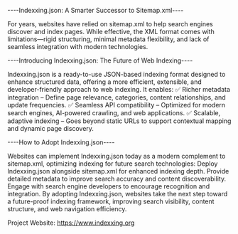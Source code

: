 ----Indexxing.json: A Smarter Successor to Sitemap.xml----

For years, websites have relied on sitemap.xml to help search engines discover and index pages. While effective, the XML format comes with limitations—rigid structuring, minimal metadata flexibility, and lack of seamless integration with modern technologies.

----Introducing Indexxing.json: The Future of Web Indexing----

Indexxing.json is a ready-to-use JSON-based indexing format designed to enhance structured data, offering a more efficient, extensible, and developer-friendly approach to web indexing. It enables: ✅ Richer metadata integration – Define page relevance, categories, content relationships, and update frequencies. ✅ Seamless API compatibility – Optimized for modern search engines, AI-powered crawling, and web applications. ✅ Scalable, adaptive indexing – Goes beyond static URLs to support contextual mapping and dynamic page discovery.

----How to Adopt Indexxing.json----

Websites can implement Indexxing.json today as a modern complement to sitemap.xml, optimizing indexing for future search technologies: Deploy Indexxing.json alongside sitemap.xml for enhanced indexing depth. Provide detailed metadata to improve search accuracy and content discoverability. Engage with search engine developers to encourage recognition and integration. By adopting Indexxing.json, websites take the next step toward a future-proof indexing framework, improving search visibility, content structure, and web navigation efficiency.

Project Website: https://www.indexxing.org
